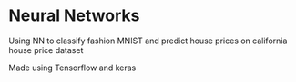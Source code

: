 # Neural Networks

Using NN to classify fashion MNIST and predict house prices on california house price dataset

Made using Tensorflow and keras

